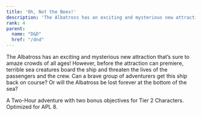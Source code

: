 ```yaml
---
title: 'Oh, Not the Bees!'
description: 'The Albatross has an exciting and mysterious new attraction that’s sure to amaze crowds of all ages! However, before the attraction can premiere, terrible sea creatures board the ship and threaten the lives of the passengers and the crew. Can a brave group of adventurers get this ship back on course? Or will the Albatross be lost forever at the bottom of the sea?'
rank: 4
parent:
  name: "D&D"
  href: "/dnd"
---
```


The Albatross has an exciting and mysterious new attraction that’s sure to amaze crowds of all ages! However, before the attraction can premiere, terrible sea creatures board the ship and threaten the lives of the passengers and the crew. Can a brave group of adventurers get this ship back on course? Or will the Albatross be lost forever at the bottom of the sea?

A Two-Hour adventure with two bonus objectives for Tier 2 Characters. Optimized for APL 8.
